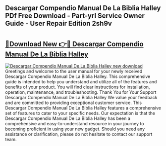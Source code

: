 ## Descargar Compendio Manual De La Biblia Halley PDf Free Download - Part-yrl Service Owner Guide - User Repair Edition 2sh9v

# <h2><a href="http://bc14682.oget.top/?id=Descargar+Compendio+Manual+De+La+Biblia+Halley">🔗Download New 👉🔴 Descargar Compendio Manual De La Biblia Halley</a></h2>

[![Descargar Compendio Manual De La Biblia Halley new download](https://i.imgur.com/5g1atiW.png)](http://bc14682.oget.top/?id=Descargar+Compendio+Manual+De+La+Biblia+Halley)
Greetings and welcome to the user manual for your newly received Descargar Compendio Manual De La Biblia Halley. This comprehensive guide is intended to help you understand and utilize all of the features and benefits of your product. You will find clear instructions for installation, operation, maintenance, and troubleshooting. Thank You for Your Support Descargar Compendio Manual De La Biblia Halley We value your feedback and are committed to providing exceptional customer service. This Descargar Compendio Manual De La Biblia Halley features a comprehensive set of features to cater to your specific needs. Our expectation is that the Descargar Compendio Manual De La Biblia Halley has been a comprehensive and easy-to-understand resource in your journey to becoming proficient in using your new gadget. Should you need any assistance or clarification, please do not hesitate to contact our support team.
